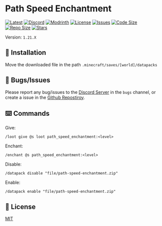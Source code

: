 # Path Speed Enchantment

[![Latest](https://img.shields.io/github/v/release/lullaby6/path-speed-enchantment-data-pack?color=blueviolet&logo=github)](https://github.com/lullaby6/path-speed-enchantment-data-pack/releases)
[![Discord](https://img.shields.io/discord/1327308441324097681?label=discord&color=blue&logo=discord)](https://discord.gg/5UdcDa5xNC)
[![Modrinth](https://img.shields.io/modrinth/dt/path-speed-enchantment-data-pack?label=modrinth&logo=modrinth)](https://modrinth.com/datapack/path-speed-enchantment)
[![License](https://img.shields.io/badge/license-mit-green)](https://github.com/lullaby6/path-speed-enchantment-data-pack/blob/main/LICENSE)
[![Issues](https://img.shields.io/github/issues/lullaby6/path-speed-enchantment-data-pack?color=orange&logo=github)](https://github.com/lullaby6/path-speed-enchantment-data-pack/issues)
[![Code Size](https://img.shields.io/github/languages/code-size/lullaby6/path-speed-enchantment-data-pack?color=purple&logoColor=white)](https://github.com/lullaby6/path-speed-enchantment-data-pack)
[![Repo Size](https://img.shields.io/github/repo-size/lullaby6/path-speed-enchantment-data-pack?logo=dropbox&color=red)](https://github.com/lullaby6/path-speed-enchantment-data-pack)
[![Stars](https://img.shields.io/github/stars/lullaby6/path-speed-enchantment-data-pack?logo=github&color=yellow)](https://github.com/lullaby6/path-speed-enchantment-data-pack/stargazers)

Version: `1.21.X`

## 📂 Installation

Move the downloaded file in the path `.minecraft/saves/[world]/datapacks`

## 👾 Bugs/Issues

Please report any bug/issues to the [Discord Server](https://discord.gg/5UdcDa5xNC) in the `bugs` channel, or create a issue in the [Github Repostiroy](https://github.com/lullaby6/path-speed-enchantment-data-pack/issues).

## ⌨️ Commands

Give:

```mcfunction
/loot give @s loot path_speed_enchantment:<level>
```

Enchant:

```mcfunction
/enchant @s path_speed_enchantment:<level>
```

Disable:

```mcfunction
/datapack disable "file/path-speed-enchantment.zip"
```

Enable:

```mcfunction
/datapack enable "file/path-speed-enchantment.zip"
```

## 🪪 License

[MIT](https://github.com/lullaby6/path-speed-enchantment-data-pack/blob/main/LICENSE)